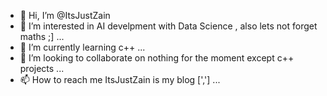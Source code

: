 - 👋 Hi, I’m @ItsJustZain
- 👀 I’m interested in AI develpment with Data Science , also lets not forget maths ;] ...
- 🌱 I’m currently learning c++ ...
- 💞️ I’m looking to collaborate on nothing for the moment except c++ projects ...
- 📫 How to reach me ItsJustZain is my blog [','] ...

<!---
ItsJustZain/ItsJustZain is a ✨ special ✨ repository because its `README.md` (this file) appears on your GitHub profile.
You can click the Preview link to take a look at your changes.
--->
